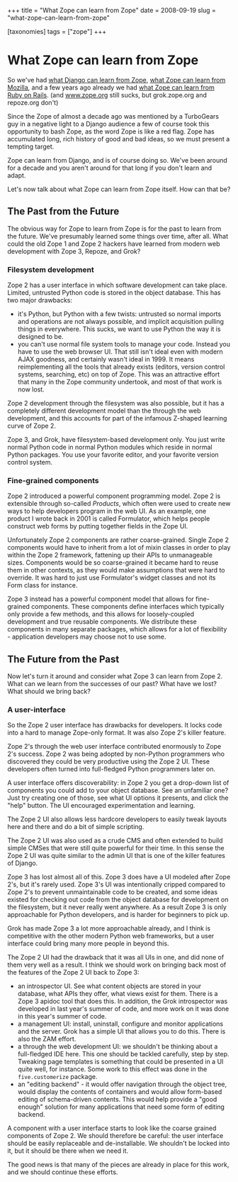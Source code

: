 +++
title = "What Zope can learn from Zope"
date = 2008-09-19
slug = "what-zope-can-learn-from-zope"

[taxonomies]
tags = ["zope"]
+++

# What Zope can learn from Zope

So we've had [what Django can learn from
Zope](http://compoundthinking.com/blog/index.php/2008/09/17/djangocon-and-learning-from-zope-2/),
[what Zope can learn from
Mozilla](http://philikon.wordpress.com/2008/09/17/what-zope-can-learn-from-mozilla/),
and a few years ago already we had [what Zope can learn from Ruby on
Rails](http://faassen.n--tree.net/blog/view/weblog/2005/04/06/0). (and
www.zope.org still sucks, but grok.zope.org and repoze.org don't)

Since the Zope of almost a decade ago was mentioned by a TurboGears guy
in a negative light to a Django audience a few of course took this
opportunity to bash Zope, as the word Zope is like a red flag. Zope has
accumulated long, rich history of good and bad ideas, so we must present
a tempting target.

Zope can learn from Django, and is of course doing so. We've been around
for a decade and you aren't around for that long if you don't learn and
adapt.

Let's now talk about what Zope can learn from Zope itself. How can that
be?

## The Past from the Future

The obvious way for Zope to learn from Zope is for the past to learn
from the future. We've presumably learned some things over time, after
all. What could the old Zope 1 and Zope 2 hackers have learned from
modern web development with Zope 3, Repoze, and Grok?

### Filesystem development

Zope 2 has a user interface in which software development can take
place. Limited, untrusted Python code is stored in the object database.
This has two major drawbacks:

- it's Python, but Python with a few twists: untrusted so normal imports
  and operations are not always possible, and implicit acquisition
  pulling things in everywhere. This sucks, we want to use Python the
  way it is designed to be.
- you can't use normal file system tools to manage your code. Instead
  you have to use the web browser UI. That still isn't ideal even with
  modern AJAX goodness, and certainly wasn't ideal in 1999. It means
  reimplementing all the tools that already exists (editors, version
  control systems, searching, etc) on top of Zope. This was an
  attractive effort that many in the Zope community undertook, and most
  of that work is now lost.

Zope 2 development through the filesystem was also possible, but it has
a completely different development model than the through the web
development, and this accounts for part of the infamous Z-shaped
learning curve of Zope 2.

Zope 3, and Grok, have filesystem-based development only. You just write
normal Python code in normal Python modules which reside in normal
Python packages. You use your favorite editor, and your favorite version
control system.

### Fine-grained components

Zope 2 introduced a powerful component programming model. Zope 2 is
extensible through so-called *Products*, which often were used to create
new ways to help developers program in the web UI. As an example, one
product I wrote back in 2001 is called Formulator, which helps people
construct web forms by putting together fields in the Zope UI.

Unfortunately Zope 2 components are rather coarse-grained. Single Zope 2
components would have to inherit from a lot of mixin classes in order to
play within the Zope 2 framework, fattening up their APIs to
unmanageable sizes. Components would be so coarse-grained it became hard
to reuse them in other contexts, as they would make assumptions that
were hard to override. It was hard to just use Formulator's widget
classes and not its Form class for instance.

Zope 3 instead has a powerful component model that allows for
fine-grained components. These components define interfaces which
typically only provide a few methods, and this allows for
loosely-coupled development and true reusable components. We distribute
these components in many separate packages, which allows for a lot of
flexibility - application developers may choose not to use some.

## The Future from the Past

Now let's turn it around and consider what Zope 3 can learn from Zope 2.
What can we learn from the successes of our past? What have we lost?
What should we bring back?

### A user-interface

So the Zope 2 user interface has drawbacks for developers. It locks code
into a hard to manage Zope-only format. It was also Zope 2's killer
feature.

Zope 2's through the web user interface contributed enormously to Zope
2's success. Zope 2 was being adopted by non-Python programmers who
discovered they could be very productive using the Zope 2 UI. These
developers often turned into full-fledged Python programmers later on.

A user interface offers discoverability: in Zope 2 you get a drop-down
list of components you could add to your object database. See an
unfamiliar one? Just try creating one of those, see what UI options it
presents, and click the "help" button. The UI encouraged experimentation
and learning.

The Zope 2 UI also allows less hardcore developers to easily tweak
layouts here and there and do a bit of simple scripting.

The Zope 2 UI was also used as a crude CMS and often extended to build
simple CMSes that were still quite powerful for their time. In this
sense the Zope 2 UI was quite similar to the admin UI that is one of the
killer features of Django.

Zope 3 has lost almost all of this. Zope 3 does have a UI modeled after
Zope 2's, but it's rarely used. Zope 3's UI was intentionally cripped
compared to Zope 2's to prevent unmaintainable code to be created, and
some ideas existed for checking out code from the object database for
development on the filesystem, but it never really went anywhere. As a
result Zope 3 is only approachable for Python developers, and is harder
for beginners to pick up.

Grok has made Zope 3 a lot more approachable already, and I think is
competitive with the other modern Python web frameworks, but a user
interface could bring many more people in beyond this.

The Zope 2 UI had the drawback that it was all UIs in one, and did none
of them very well as a result. I think we should work on bringing back
most of the features of the Zope 2 UI back to Zope 3:

- an introspector UI. See what content objects are stored in your
  database, what APIs they offer, what views exist for them. There is a
  Zope 3 apidoc tool that does this. In addition, the Grok introspector
  was developed in last year's summer of code, and more work on it was
  done in this year's summer of code.
- a management UI: install, uninstall, configure and monitor
  applications and the server. Grok has a simple UI that allows you to
  do this. There is also the ZAM effort.
- a through the web development UI: we shouldn't be thinking about a
  full-fledged IDE here. This one should be tackled carefully, step by
  step. Tweaking page templates is something that could be presented in
  a UI quite well, for instance. Some work to this effect was done in
  the `five.customerize` package.
- an "editing backend" - it would offer navigation through the object
  tree, would display the contents of containers and would allow
  form-based editing of schema-driven contents. This would help provide
  a "good enough" solution for many applications that need some form of
  editing backend.

A component with a user interface starts to look like the coarse grained
components of Zope 2. We should therefore be careful: the user interface
should be easily replaceable and de-installable. We shouldn't be locked
into it, but it should be there when we need it.

The good news is that many of the pieces are already in place for this
work, and we should continue these efforts.
